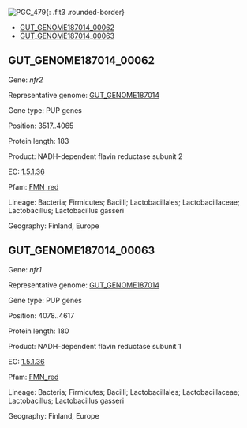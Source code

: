 ![PGC_479](../static/images/Clusters_figure/PGC_479.jpg){: .fit3 .rounded-border}

<ul id="myTab" class="nav nav-tabs">
  <li class="active">
        <a href="#tab1" data-toggle="tab">GUT_GENOME187014_00062</a>
  </li>
<li><a href="#tab2" data-toggle="tab">GUT_GENOME187014_00063</a></li>
</ul>

<div id="myTabContent" class="tab-content">
  <div class="tab-pane fade in active" id="tab1">

<h2 id="GUT_GENOME187014_00062">GUT_GENOME187014_00062</h2>
<p>Gene: <em>nfr2</em>
<p>Representative genome: <a href="https://www.ebi.ac.uk/metagenomics/genomes/MGYG-HGUT-03690">GUT_GENOME187014</a></p>
<p>Gene type: PUP genes</p>
<p>Position: 3517..4065</p>
<p>Protein length: 183</p>
<p>Product: NADH-dependent flavin reductase subunit 2</p>
<p>EC: <a href="https://www.brenda-enzymes.org/enzyme.php?ecno=1.5.1.36">1.5.1.36</a></p>
<p>Pfam: <a href="http://pfam.xfam.org/family/FMN_red">FMN_red</a></p>

<p>Lineage: Bacteria; Firmicutes; Bacilli; Lactobacillales; Lactobacillaceae; Lactobacillus; Lactobacillus gasseri</p>
<p>Geography: Finland, Europe</p>
  </div>

  <div class="tab-pane fade" id="tab2">

<h2 id="GUT_GENOME187014_00063">GUT_GENOME187014_00063</h2>
<p>Gene: <em>nfr1</em></p>
<p>Representative genome: <a href="https://www.ebi.ac.uk/metagenomics/genomes/MGYG-HGUT-03690">GUT_GENOME187014</a></p>
<p>Gene type: PUP genes</p>
<p>Position: 4078..4617</p>
<p>Protein length: 180</p>
<p>Product: NADH-dependent flavin reductase subunit 1</p>
<p>EC: <a href="https://www.brenda-enzymes.org/enzyme.php?ecno=1.5.1.36">1.5.1.36</a></p>
<p>Pfam: <a href="http://pfam.xfam.org/family/FMN_red">FMN_red</a></p>

<p>Lineage: Bacteria; Firmicutes; Bacilli; Lactobacillales; Lactobacillaceae; Lactobacillus; Lactobacillus gasseri</p>
<p>Geography: Finland, Europe</p>

  </div>
</div>
